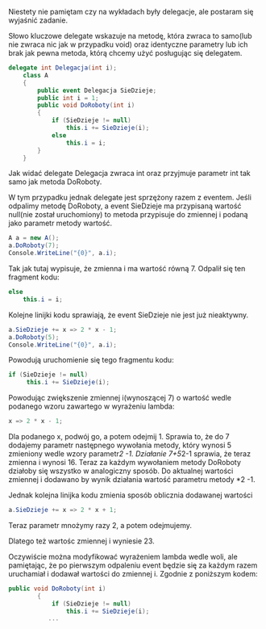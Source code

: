 Niestety nie pamiętam czy na wykładach były delegacje, ale postaram się wyjaśnić zadanie. 

Słowo kluczowe delegate wskazuje na metodę, która zwraca to samo(lub nie zwraca nic jak w przypadku void) oraz identyczne parametry lub ich brak jak pewna metoda, którą chcemy użyć posługując się delegatem. 

```cs
delegate int Delegacja(int i);
    class A
    {
        public event Delegacja SieDzieje;
        public int i = 1;
        public void DoRoboty(int i)
        {
            if (SieDzieje != null)
                this.i += SieDzieje(i);
            else
                this.i = i;
        }
    }
```

Jak widać delegate Delegacja zwraca int oraz przyjmuje parametr int tak samo jak metoda DoRoboty.

W tym przypadku jednak delegate jest sprzężony razem z eventem.
Jeśli odpalimy metodę DoRoboty, a event SieDzieje ma przypisaną wartość null(nie został uruchomiony) to metoda przypisuje do zmiennej i podaną jako parametr metody wartość. 

```cs
A a = new A();
a.DoRoboty(7);
Console.WriteLine("{0}", a.i); 
```
Tak jak tutaj wypisuje, że zmienna i ma wartość równą 7. Odpalił się ten fragment kodu:
```cs
else
    this.i = i;
```

Kolejne linijki kodu sprawiają, że event SieDzieje nie jest już nieaktywny.
```cs
a.SieDzieje += x => 2 * x - 1;
a.DoRoboty(5);
Console.WriteLine("{0}", a.i);
```

Powodują uruchomienie się tego fragmentu kodu:
```cs
if (SieDzieje != null)
     this.i += SieDzieje(i);
```

Powodując zwiększenie zmiennej i(wynoszącej 7) o wartość wedle podanego wzoru zawartego w wyrażeniu lambda:
```cs
x => 2 * x - 1;
```
Dla podanego x, podwój go, a potem odejmij 1.
Sprawia to, że do 7 dodajemy parametr następnego wywołania metody, który wynosi 5 zmieniony wedle wzory parametr*2 -1.
Działanie 7+5*2-1 sprawia, że teraz zmienna i wynosi 16. 
Teraz za każdym wywołaniem metody DoRoboty działoby się wszystko w analogiczny sposób. Do aktualnej wartości zmiennej i dodawano by wynik działania wartość parametru metody *2 -1. 

Jednak kolejna linijka kodu zmienia sposób oblicznia dodawanej wartości
```cs
a.SieDzieje += x => 2 * x + 1;
```
Teraz parametr mnożymy razy 2, a potem odejmujemy. 

Dlatego też wartośc zmiennej i wyniesie 23.

Oczywiście można modyfikować wyrażeniem lambda wedle woli, ale pamiętając, że po pierwszym odpaleniu event będzie się za każdym razem uruchamiał i dodawał wartości do zmiennej i.
Zgodnie z poniższym kodem:
```cs
public void DoRoboty(int i)
        {
            if (SieDzieje != null)
                this.i += SieDzieje(i);
           ...
```
 





